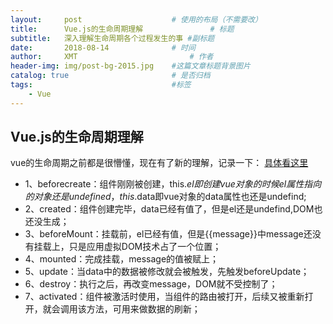 ```yaml
---
layout:     post   				    # 使用的布局（不需要改）
title:      Vue.js的生命周期理解 				# 标题 
subtitle:   深入理解生命周期各个过程发生的事 #副标题
date:       2018-08-14 				# 时间
author:     XMT 						# 作者
header-img: img/post-bg-2015.jpg 	#这篇文章标题背景图片
catalog: true 						# 是否归档
tags:								#标签
    - Vue
---
```

## Vue.js的生命周期理解
vue的生命周期之前都是很懵懂，现在有了新的理解，记录一下：
[具体看这里](https://blog.csdn.net/sexy_squirrel/article/details/60764504)
* 1、beforecreate：组件刚刚被创建，this.$el即创建vue对象的时候el属性指向的对象还是undefined，
this.$data即vue对象的data属性也还是undefind;
* 2、created：组件创建完毕，data已经有值了，但是el还是undefind,DOM也还没生成；
* 3、beforeMount：挂载前，el已经有值，但是{{message}}中message还没有挂载上，只是应用虚拟DOM技术占了一个位置；
* 4、mounted：完成挂载，message的值被赋上；
* 5、update：当data中的数据被修改就会被触发，先触发beforeUpdate；
* 6、destroy：执行之后，再改变message，DOM就不受控制了；
* 7、activated：组件被激活时使用，当组件的路由被打开，后续又被重新打开，就会调用该方法，可用来做数据的刷新；
